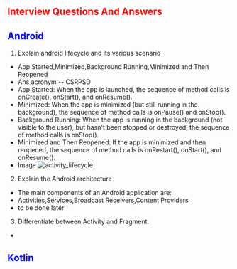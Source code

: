 
<font color="red">Interview Questions And Answers</font>
---------

<font color="blue">Android</font>
---------
1) Explain android lifecycle and its various scenario
- App Started,Minimized,Background Running,Minimized and Then Reopened
- Ans acronym -- CSRPSD
- App Started: When the app is launched, the sequence of method calls is onCreate(), onStart(), and onResume().
- Minimized: When the app is minimized (but still running in the background), the sequence of method calls is onPause() and onStop().
- Background Running: When the app is running in the background (not visible to the user), but hasn't been stopped or destroyed, the sequence of method calls is onStop().
- Minimized and Then Reopened: If the app is minimized and then reopened, the sequence of method calls is onRestart(), onStart(), and onResume().
- Image
![activity_lifecycle](https://github.com/PranayDange/OneMoreTime/assets/96629581/6a685959-a7da-4a4a-b96a-8b25252f0059)


2) Explain the Android architecture
- The main components of an Android application are:
- Activities,Services,Broadcast Receivers,Content Providers
- to be done later

3) Differentiate between Activity and Fragment.
- 

<font color="blue">Kotlin</font>
---------
